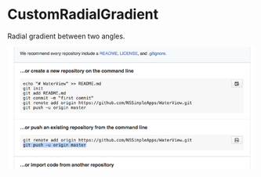 # CustomRadialGradient

Radial gradient between two angles.

![Alt text](https://github.com/NSSimpleApps/CustomRadialGradient/blob/master/CustomRadialGradient/gradients.png)
